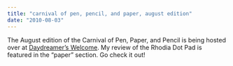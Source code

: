 ```yaml
---
title: "carnival of pen, pencil, and paper, august edition"
date: "2010-08-03"
---
```


The August edition of the Carnival of Pen, Paper, and Pencil is being hosted over at [Daydreamer’s Welcome](http://daydreamerswelcome.blogspot.com/2010/08/carnival-of-pen-pencil-and-paper.html). My review of the Rhodia Dot Pad is featured in the “paper” section. Go check it out!
